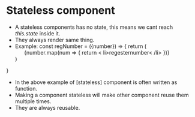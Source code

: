 # Stateless component

* A stateless components has no state, this means we cant reach *this.state* inside it.
* They always render same thing.
* Example: 
 const regNumber = ({number}) => {
 return (
   <ul>
     {number.map(num => {
       return < li>regesternumber< /li>
     })}
   </ul>
  )
 }
 
* In the above example of [stateless] component is often written as function.
* Making a component stateless will make other component reuse them multiple times.
* They are always reusable.


